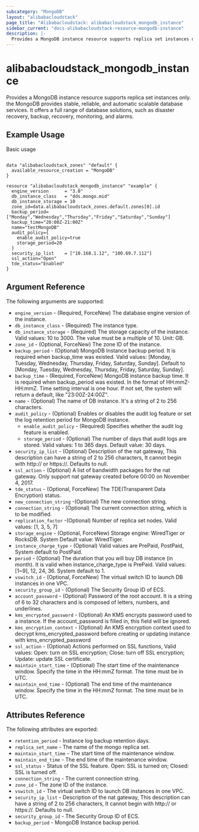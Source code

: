 ```yaml
---
subcategory: "MongoDB"
layout: "alibabacloudstack"
page_title: "Alibabacloudstack: alibabacloudstack_mongodb_instance"
sidebar_current: "docs-alibabacloudstack-resource-mongodb-instance"
description: |-
  Provides a MongoDB instance resource supports replica set instances only. the MongoDB provides stable, reliable, and automatic scalable database services. It offers a full range of database solutions, such as disaster recovery, backup, recovery, monitoring, and alarms.
---
```


# alibabacloudstack\_mongodb\_instance

Provides a MongoDB instance resource supports replica set instances only. the MongoDB provides stable, reliable, and automatic scalable database services. It offers a full range of database solutions, such as disaster recovery, backup, recovery, monitoring, and alarms.


## Example Usage

Basic usage

```

data "alibabacloudstack_zones" "default" {
  available_resource_creation = "MongoDB"
}

resource "alibabacloudstack_mongodb_instance" "example" {
  engine_version      = "3.0"
  db_instance_class   = "dds.mongo.mid"
  db_instance_storage = 10
  zone_id=data.alibabacloudstack_zones.default.zones[0].id
  backup_period=["Monday","Wednesday","Thursday","Friday","Saturday","Sunday"]
  backup_time="20:00Z-21:00Z"
  name="testMongoDB"
  audit_policy={
    enable_audit_policy=true
    storage_period=20
  }
  security_ip_list    = ["10.168.1.12", "100.69.7.112"] 
  ssl_action="Open"
  tde_status="Enabled"
}
```

## Argument Reference

The following arguments are supported:

* `engine_version` - (Required, ForceNew) The database engine version of the instance.
* `db_instance_class` - (Required) The instance type.
* `db_instance_storage` - (Required) The storage capacity of the instance. Valid values: 10 to 3000. The value must be a multiple of 10. Unit: GB.
* `zone_id` - (Optional, ForceNew) The zone ID of the instance.
* `backup_period` - (Optional) MongoDB Instance backup period. It is required when backup_time was existed. Valid values: [Monday, Tuesday, Wednesday, Thursday, Friday, Saturday, Sunday]. Default to [Monday, Tuesday, Wednesday, Thursday, Friday, Saturday, Sunday].
* `backup_time` - (Required, ForceNew) MongoDB instance backup time. It is required when backup_period was existed. In the format of HH:mmZ- HH:mmZ. Time setting interval is one hour. If not set, the system will return a default, like "23:00Z-24:00Z".
* `name` - (Optional) The name of DB instance. It's a string of 2 to 256 characters.
* `audit_policy` - (Optional) Enables or disables the audit log feature or set the log retention period for MongoDB instance.
    * `enable_audit_policy` - (Required) Specifies whether the audit log feature is enabled.
    * `storage_period` - (Optional) The number of days that audit logs are stored. Valid values: 1 to 365 days. Default value: 30 days.
* `security_ip_list` - (Optional) Description of the nat gateway, This description can have a string of 2 to 256 characters, It cannot begin with http:// or https://. Defaults to null.
* `ssl_action` - (Optional) A list of bandwidth packages for the nat gateway. Only support nat gateway created before 00:00 on November 4, 2017.
* `tde_status` - (Optional, ForceNew) The TDE(Transparent Data Encryption) status.
* `new_connection_string` -(Optional) The new connection string.
* `connection_string` - (Optional) The current connection string, which is to be modified.
* `replication_factor` -(Optional) Number of replica set nodes. Valid values: [1, 3, 5, 7]
* `storage_engine` - (Optional,  ForceNew) Storage engine: WiredTiger or RocksDB. System Default value: WiredTiger.
* `instance_charge_type` - (Optional) Valid values are PrePaid, PostPaid, System default to PostPaid.
* `period` - (Optional) The duration that you will buy DB instance (in month). It is valid when instance_charge_type is PrePaid. Valid values: [1~9], 12, 24, 36. System default to 1.
* `vswitch_id` - (Optional, ForceNew) The virtual switch ID to launch DB instances in one VPC.
* `security_group_id` - (Optional) The Security Group ID of ECS.
* `account_password` - (Optional) Password of the root account. It is a string of 6 to 32 characters and is composed of letters, numbers, and underlines.
* `kms_encrypted_password` - (Optional)  An KMS encrypts password used to a instance. If the account_password is filled in, this field will be ignored.
* `kms_encryption_context` - (Optional) An KMS encryption context used to decrypt kms_encrypted_password before creating or updating instance with kms_encrypted_password
* `ssl_action` - (Optional) Actions performed on SSL functions, Valid values: Open: turn on SSL encryption; Close: turn off SSL encryption; Update: update SSL certificate.
* `maintain_start_time` - (Optional) The start time of the maintenance window. Specify the time in the HH:mmZ format. The time must be in UTC.
* `maintain_end_time` - (Optional) The end time of the maintenance window. Specify the time in the HH:mmZ format. The time must be in UTC.

## Attributes Reference

The following attributes are exported:

* `retention_period` - Instance log backup retention days.
* `replica_set_name` - The name of the mongo replica set.
* `maintain_start_time` - The start time of the maintenance window.
* `maintain_end_time` - The end time of the maintenance window.
* `ssl_status` - Status of the SSL feature. Open: SSL is turned on; Closed: SSL is turned off.
* `connection_string` - The current connection string.
* `zone_id` - The zone ID of the instance.
* `vswitch_id` - The virtual switch ID to launch DB instances in one VPC.
* `security_ip_list` - Description of the nat gateway, This description can have a string of 2 to 256 characters, It cannot begin with http:// or https://. Defaults to null.
* `security_group_id` - The Security Group ID of ECS.
* `backup_period` - MongoDB Instance backup period.


